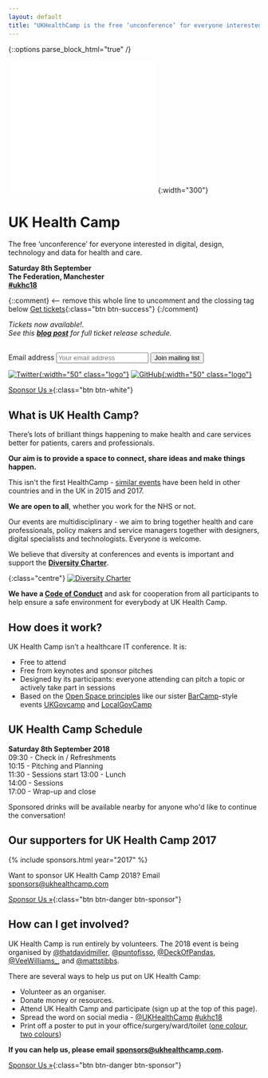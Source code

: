 ```yaml
---
layout: default
title: "UKHealthCamp is the free ‘unconference’ for everyone interested in digital, design and data for health and care"
---
```

{::options parse_block_html="true" /}
<div class="jumbotron">


![UKHealthCamp Logo](images/ukhealthcamp_logo.png){:width="300"}

# UK Health Camp
The free ‘unconference’ for everyone interested in digital, design, technology and data for health and care.

**Saturday 8th September  
The Federation, Manchester  
[#ukhc18](https://twitter.com/search?q=%23ukhc18)**

{::comment} <-- remove this whole line to uncomment and the clossing tag below
[Get tickets](https://ti.to/ukhealthcamp/2018){:class="btn btn-success"}
{:/comment}

_Tickets now available!.  
See this **[blog post](/blog/2018/uk-health-camp-2018)** for full ticket release schedule._

<br>
<form action="//ukhealthcamp.us11.list-manage.com/subscribe/post?u=d6e1cdf0510d674a480518c55&amp;id=359b65b939" method="post">
<label class="sr-only" for="mce-EMAIL">Email address</label>
<input type="email" name="EMAIL" id="mce-EMAIL" placeholder="Your email address">
<button type="submit" class="btn btn-info" name="subscribe" id="mc-embedded-subscribe">Join mailing list</button>
</form>

[![Twitter](images/twitter_logo.png){:width="50" class="logo"}](https://twitter.com/UKHealthCamp)
[![GitHub](images/github_logo.png){:width="50" class="logo"}](https://github.com/UKHealthCamp)


</div>
<div class="section cta">


[Sponsor Us &raquo;][1]{:class="btn btn-white"}

[1]: https://docs.google.com/document/d/10VJtt-VR7mnIty77gfy8TwLoemq6OiP7uLP5ZIjsOK4


</div>
<div class="section">


## What is UK Health Camp?
There’s lots of brilliant things happening to make health and care services better for patients, carers and professionals.

**Our aim is to provide a space to connect, share ideas and make things happen.**

This isn't the first HealthCamp - [similar events](https://en.wikipedia.org/wiki/HealthCamp) have been held in other countries and in the UK in 2015 and 2017.

**We are open to all**, whether you work for the NHS or not.

Our events are multidisciplinary - we aim to bring together health and care professionals, policy makers and service managers together with designers, digital specialists and technologists. Everyone is welcome.

We believe that diversity at conferences and events is important and support the **[Diversity Charter](https://diversitycharter.org/)**.  

{:class="centre"}
[![Diversity Charter](images/diversitycharter_small.png)](https://diversitycharter.org/)  

**We have a [Code of Conduct](/code-of-conduct)** and ask for cooperation from all participants to help ensure a safe environment for everybody at UK Health Camp.  


</div>
<div class="section blue">


## How does it work?
UK Health Camp isn’t a healthcare IT conference. It is:

- Free to attend
- Free from keynotes and sponsor pitches
- Designed by its participants: everyone attending can pitch a topic or actively take part in sessions
- Based on the [Open Space principles](https://en.wikipedia.org/wiki/Open_Space_Technology) like our sister [BarCamp](http://barcamp.org)-style events [UKGovcamp](http://www.ukgovcamp.com) and [LocalGovCamp](http://localgovdigital.info/localgovcamp/) 


</div>

<div class="section orange">

## UK Health Camp Schedule

**Saturday 8th September 2018**  
09:30 - Check in / Refreshments  
10:15 - Pitching and Planning  
11:30 - Sessions start 
13:00 - Lunch  
14:00 - Sessions  
17:00 - Wrap-up and close  

Sponsored drinks will be available nearby for anyone who'd like to continue the conversation!

</div>

<div class="section">


## Our supporters for UK Health Camp 2017
{% include sponsors.html year="2017" %}

Want to sponsor UK Health Camp 2018? Email [sponsors@ukhealthcamp.com](mailto:sponsors@ukhealthcamp.com)

[Sponsor Us &raquo;][1]{:class="btn btn-danger btn-sponsor"}


</div>
<div class="section blue">


## How can I get involved?
UK Health Camp is run entirely by volunteers. The 2018 event is being organised by [@thatdavidmiller](http://twitter.com/thatdavidmiller), [@puntofisso](http://twitter.com/puntofisso), [@DeckOfPandas](http://twitter.com/deckofpandas), [@VeeWilliams_](http://twitter.com/VeeWilliams_), and [@mattstibbs](http://twitter.com/mattstibbs).

There are several ways to help us put on UK Health Camp:
- Volunteer as an organiser.
- Donate money or resources.
- Attend UK Health Camp and participate (sign up at the top of this page).
- Spread the word on social media - [@UKHealthCamp](https://twitter.com/UKHealthCamp) [#ukhc18](https://twitter.com/search?q=%23ukhc18&amp;src=typd)
- Print off a poster to put in your office/surgery/ward/toilet ([one colour](branding/posters/2018/poster_mono.pdf), [two colours](branding/posters/2018/poster_twocolours.pdf))

**If you can help us, please email [sponsors@ukhealthcamp.com](mailto:sponsors@ukhealthcamp.com).**

[Sponsor Us &raquo;][1]{:class="btn btn-danger btn-sponsor"}


</div>
